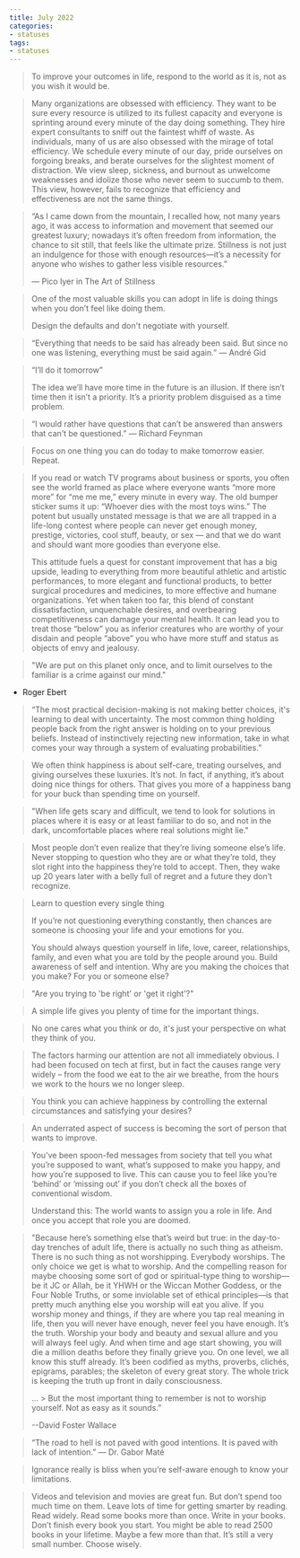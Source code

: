 ```yaml
---
title: July 2022
categories:
- statuses
tags:
- statuses
---
```


> To improve your outcomes in life, respond to the world as it is, not as you wish it would be.

>Many organizations are obsessed with efficiency. They want to be sure every resource is utilized to its fullest capacity and everyone is sprinting around every minute of the day doing something. They hire expert consultants to sniff out the faintest whiff of waste. As individuals, many of us are also obsessed with the mirage of total efficiency. We schedule every minute of our day, pride ourselves on forgoing breaks, and berate ourselves for the slightest moment of distraction. We view sleep, sickness, and burnout as unwelcome weaknesses and idolize those who never seem to succumb to them. This view, however, fails to recognize that efficiency and effectiveness are not the same things.


>“As I came down from the mountain, I recalled how, not many years ago, it was access to information and movement that seemed our greatest luxury; nowadays it’s often freedom from information, the chance to sit still, that feels like the ultimate prize. Stillness is not just an indulgence for those with enough resources—it’s a necessity for anyone who wishes to gather less visible resources.”
>
> — Pico Iyer in The Art of Stillness


> One of the most valuable skills you can adopt in life is doing things when you don’t feel like doing them.
>
> Design the defaults and don't negotiate with yourself.

>“Everything that needs to be said has already been said. But since no one was listening, everything must be said again.” — André Gid


> “I’ll do it tomorrow”
>
> The idea we’ll have more time in the future is an illusion. If there isn’t time then it isn’t a priority. It’s a priority problem disguised as a time problem.

>“I would rather have questions that can’t be answered than answers that can’t be questioned.”
​— Richard Feynman


> Focus on one thing you can do today to make tomorrow easier. Repeat.


> If you read or watch TV programs about business or sports, you often see the world framed as place where everyone wants “more more more” for “me me me,” every minute in every way. The old bumper sticker sums it up: “Whoever dies with the most toys wins.” The potent but usually unstated message is that we are all trapped in a life-long contest where people can never get enough money, prestige, victories, cool stuff, beauty, or sex — and that we do want and should want more goodies than everyone else.
>
> This attitude fuels a quest for constant improvement that has a big upside, leading to everything from more beautiful athletic and artistic performances, to more elegant and functional products, to better surgical procedures and medicines, to more effective and humane organizations. Yet when taken too far, this blend of constant dissatisfaction, unquenchable desires, and overbearing competitiveness can damage your mental health. It can lead you to treat those “below” you as inferior creatures who are worthy of your disdain and people “above” you who have more stuff and status as objects of envy and jealousy.


>"We are put on this planet only once, and to limit ourselves to the familiar is a crime against our mind."
- Roger Ebert


>“The most practical decision-making is not making better choices, it's learning to deal with uncertainty. The most common thing holding people back from the right answer is holding on to your previous beliefs. Instead of instinctively rejecting new information, take in what comes your way through a system of evaluating probabilities.”


> We often think happiness is about self-care, treating ourselves, and giving ourselves these luxuries. It’s not. In fact, if anything, it’s about doing nice things for others. That gives you more of a happiness bang for your buck than spending time on yourself.


> "When life gets scary and difficult, we tend to look for solutions in places where it is easy or at least familiar to do so, and not in the dark, uncomfortable places where real solutions might lie."


> Most people don’t even realize that they’re living someone else’s life. Never stopping to question who they are or what they’re told, they slot right into the happiness they’re told to accept. Then, they wake up 20 years later with a belly full of regret and a future they don’t recognize.


> Learn to question every single thing
>
> If you’re not questioning everything constantly, then chances are someone is choosing your life and your emotions for you.
>
> You should always question yourself in life, love, career, relationships, family, and even what you are told by the people around you. Build awareness of self and intention. Why are you making the choices that you make? For you or someone else?


>  "Are you trying to 'be right' or 'get it right'?"


> A simple life gives you plenty of time for the important things.

> No one cares what you think or do, it's just your perspective on what they think of you.


>The factors harming our attention are not all immediately obvious. I had been focused on tech at first, but in fact the causes range very widely – from the food we eat to the air we breathe, from the hours we work to the hours we no longer sleep.


> You think you can achieve happiness by controlling the external circumstances and satisfying your desires?

> An underrated aspect of success is becoming the sort of person that wants to improve.


> You’ve been spoon-fed messages from society that tell you what you’re supposed to want, what’s supposed to make you happy, and how you’re supposed to live. This can cause you to feel like you’re ‘behind’ or ‘missing out’ if you don’t check all the boxes of conventional wisdom.
>
> Understand this: The world wants to assign you a role in life. And once you accept that role you are doomed.


> "Because here’s something else that’s weird but true: in the day-to-day trenches of adult life, there is actually no such thing as atheism. There is no such thing as not worshipping. Everybody worships. The only choice we get is what to worship. And the compelling reason for maybe choosing some sort of god or spiritual-type thing to worship—be it JC or Allah, be it YHWH or the Wiccan Mother Goddess, or the Four Noble Truths, or some inviolable set of ethical principles—is that pretty much anything else you worship will eat you alive. If you worship money and things, if they are where you tap real meaning in life, then you will never have enough, never feel you have enough. It’s the truth. Worship your body and beauty and sexual allure and you will always feel ugly. And when time and age start showing, you will die a million deaths before they finally grieve you. On one level, we all know this stuff already. It’s been codified as myths, proverbs, clichés, epigrams, parables; the skeleton of every great story. The whole trick is keeping the truth up front in daily consciousness.
>
>…​
​> 
> But the most important thing to remember is not to worship yourself. Not as easy as it sounds.”
>
> --David Foster Wallace


> “The road to hell is not paved with good intentions. It is paved with lack of intention.”
​— Dr. Gabor Maté

> Ignorance really is bliss when you’re self-aware enough to know your limitations.

> Videos and television and movies are great fun. But don’t spend too much time on them. Leave lots of time for getting smarter by reading. Read widely. Read some books more than once. Write in your books. Don’t finish every book you start. You might be able to read 2500 books in your lifetime. Maybe a few more than that. It’s still a very small number. Choose wisely.

<!-- 25th July -->
<!-- 
> “Whoever has the most toys, wins”. really?
>
> There are many things that are more important than accumulating material well-being, especially when you’re young and a little tougher. Take the job that uses your skills and that enhances those skills over the job that pays more. And take the job that makes you feel good about what you’re accomplishing for others over the one that doesn’t.


> A silent retreat isn’t for everyone, but the introspection it encourages is a really good idea. Find a way to see yourself through the eyes of the world. Be grateful for what you have. Strive to improve. Understand the narratives you operate under that unconsciously push your buttons and drive some of your responses. All of this is easier if you are self-aware. So find a way to know yourself — reading, therapy, meditation, religion, all can help. You could almost certainly be more humble. Start there.


> Anger is a dangerous emotion unless you are in physical danger and you need the adrenaline to protect yourself. Anger is a form of loss of control. Sometimes, it just feels good. I get it. But it is rarely if ever helpful to others or to myself. Passion is a virtue, not anger. And if you get angry anyway, try to hold it for a day before responding.


> Judging has many virtues. It helps us decide who to spend time with, who to work with, who to marry. But it also can be a seductive drug to make us feel important or special. Harsh judgments can be used to justify or excuse rudeness and can allow us to dismiss others as our inferiors. All judgments are incomplete. We never know the full story. So be kind. Cut those around you much slack. It is hard getting through life. Others look like they are skating effortlessly but they, like you and me struggle with all kinds of things that are concealed. So be kind. Don’t bear a grudge. Don’t keep score. Give people around you the benefit of the doubt. Wag more, bark less. You will be happier for it and the people around you will enjoy your company all the more.


> "Like what controls your happiness and what controls your joy or pride. And a lot of times when people put it in other people’s hands, that if you like it, if you like you appreciate it, I need your applause. They build less and less substance within themselves because they’re optimizing for somebody else’s metric, not realizing that nobody gives a damn about anybody else, except themselves."

>  It almost always seems expensive to act with the long term in mind, which is why so few people do it. -->